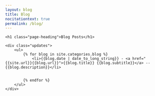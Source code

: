 ```yaml
---
layout: blog
title: Blog
nocitationtext: true 
permalink: /blog/
---
```



<div class="container">
  <div class="content">

	<h1 class="page-heading">Blog Posts</h1>

	<div class="updates">
		<ul>
			{% for blog in site.categories.blog %}
				<li>{{blog.date | date_to_long_string}} - <a href="{{site.url}}{{blog.url}}">{{blog.title}} {{blog.subtitle}}</a> -- {{blog.description}}</li>


			{% endfor %}
		</ul>
	</div>
  </div>
</div>